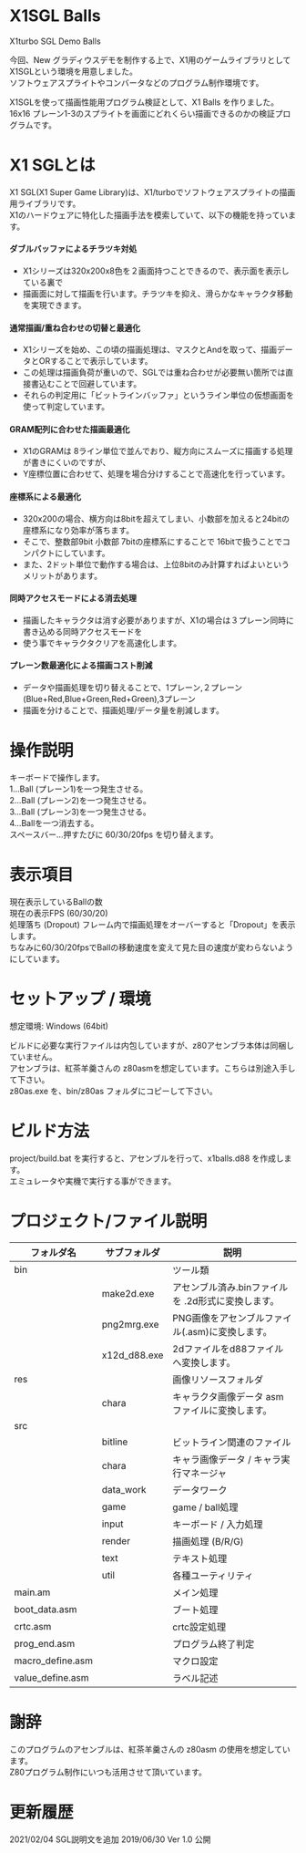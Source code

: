 # X1SGL Balls

X1turbo SGL Demo Balls

今回、New グラディウスデモを制作する上で、X1用のゲームライブラリとしてX1SGLという環境を用意しました。  
ソフトウェアスプライトやコンバータなどのプログラム制作環境です。  
  
X1SGLを使って描画性能用プログラム検証として、X1 Balls を作りました。  
16x16 プレーン1-3のスプライトを画面にどれくらい描画できるのかの検証プログラムです。

# X1 SGLとは
X1 SGL(X1 Super Game Library)は、X1/turboでソフトウェアスプライトの描画用ライブラリです。  
X1のハードウェアに特化した描画手法を模索していて、以下の機能を持っています。

#### ダブルバッファによるチラツキ対処
- X1シリーズは320x200x8色を２画面持つことできるので、表示面を表示している裏で
- 描画面に対して描画を行います。チラツキを抑え、滑らかなキャラクタ移動を実現できます。

#### 通常描画/重ね合わせの切替と最適化
- X1シリーズを始め、この頃の描画処理は、マスクとAndを取って、描画データとORすることで表示しています。
- この処理は描画負荷が重いので、SGLでは重ね合わせが必要無い箇所では直接書込むことで回避しています。
- それらの判定用に「ビットラインバッファ」というライン単位の仮想画面を使って判定しています。

#### GRAM配列に合わせた描画最適化
- X1のGRAMは 8ライン単位で並んでおり、縦方向にスムーズに描画する処理が書きにくいのですが、
- Y座標位置に合わせて、処理を場合分けすることで高速化を行っています。

#### 座標系による最適化
- 320x200の場合、横方向は8bitを超えてしまい、小数部を加えると24bitの座標系になり効率が落ちます。
- そこで、整数部9bit 小数部 7bitの座標系にすることで 16bitで扱うことでコンパクトにしています。
- また、2ドット単位で動作する場合は、上位8bitのみ計算すればよいというメリットがあります。

#### 同時アクセスモードによる消去処理
- 描画したキャラクタは消す必要がありますが、X1の場合は３プレーン同時に書き込める同時アクセスモードを
- 使う事でキャラクタクリアを高速化します。
  
#### プレーン数最適化による描画コスト削減
- データや描画処理を切り替えることで、1プレーン,２プレーン(Blue+Red,Blue+Green,Red+Green),3プレーン
- 描画を分けることで、描画処理/データ量を削減します。

# 操作説明
キーボードで操作します。  
1…Ball (プレーン1)を一つ発生させる。  
2…Ball (プレーン2)を一つ発生させる。  
3…Ball (プレーン3)を一つ発生させる。  
4…Ballを一つ消去する。  
スペースバー…押すたびに 60/30/20fps を切り替えます。  
  
# 表示項目
現在表示しているBallの数  
現在の表示FPS (60/30/20)  
処理落ち (Dropout) フレーム内で描画処理をオーバーすると「Dropout」を表示します。  
ちなみに60/30/20fpsでBallの移動速度を変えて見た目の速度が変わらないようにしています。  

# セットアップ / 環境
想定環境: Windows (64bit)  

ビルドに必要な実行ファイルは内包していますが、z80アセンブラ本体は同梱していません。  
アセンブラは、紅茶羊羹さんの z80asmを想定しています。こちらは別途入手して下さい。  
z80as.exe を、bin/z80as フォルダにコピーして下さい。  

# ビルド方法
project/build.bat を実行すると、アセンブルを行って、x1balls.d88 を作成します。  
エミュレータや実機で実行する事ができます。  

# プロジェクト/ファイル説明

| フォルダ名       | サブフォルダ | 説明                                                   |
|------------------|--------------|--------------------------------------------------------|
| bin              |              | ツール類                                               |
|                  | make2d.exe   | アセンブル済み.binファイルを .2d形式に変換します。     |
|                  | png2mrg.exe  | PNG画像をアセンブルファイル(.asm)に変換します。        |
|                  | x12d_d88.exe | 2dファイルをd88ファイルへ変換します。                  |
| res              |              | 画像リソースフォルダ                                   |
|                  | chara        | キャラクタ画像データ asm ファイルに変換します。        |
| src              |              |                                                        |
|                  | bitline      | ビットライン関連のファイル                             |
|                  | chara        | キャラ画像データ / キャラ実行マネージャ                |
|                  | data_work    | データワーク                                           |
|                  | game         | game / ball処理                                        |
|                  | input        | キーボード / 入力処理                                  |
|                  | render       | 描画処理 (B/R/G)                                       |
|                  | text         | テキスト処理                                           |
|                  | util         | 各種ユーティリティ                                     |
| main.am          |              | メイン処理                                             |
| boot_data.asm    |              | ブート処理                                             |
| crtc.asm         |              | crtc設定処理                                           |
| prog_end.asm     |              | プログラム終了判定                                     |
| macro_define.asm |              | マクロ設定                                             |
| value_define.asm |              | ラベル記述                                             |

# 謝辞
このプログラムのアセンブルは、紅茶羊羹さんの z80asm の使用を想定しています。  
Z80プログラム制作にいつも活用させて頂いています。  

# 更新履歴
2021/02/04 SGL説明文を追加
2019/06/30 Ver 1.0 公開  

